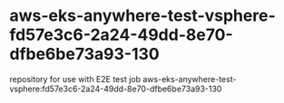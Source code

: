 # aws-eks-anywhere-test-vsphere-fd57e3c6-2a24-49dd-8e70-dfbe6be73a93-130
repository for use with E2E test job aws-eks-anywhere-test-vsphere:fd57e3c6-2a24-49dd-8e70-dfbe6be73a93-130
